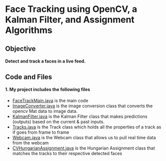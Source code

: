 # Face Tracking using OpenCV, a Kalman Filter, and Assignment Algorithms

## Objective

#### Detect and track a faces in a live feed.

## Code and Files 

#### 1. My project includes the following files
* [FaceTrackMain.java](FaceTrackMain.java) is the main code
* [ImageConverter.java](ImageConverter.java) is the image conversion class that converts the opencv Mat data to image data.
* [KalmanFilter.java](KalmanFilter.java) is the Kalman Filter class that makes predictions (outputs) based on the current & past inputs.
* [Tracks.java](Tracks.java) is the Track class which holds all the properties of a track as if goes from frame to frame
* [Webcam.java](Webcam.java) is the Webcam class that allows us to pull real time data from the webcam 
* [CVHungarianAssignment.java](CVHungarianAssignment.java) is the Hungarian Assignment class that matches the tracks to their respective detected faces